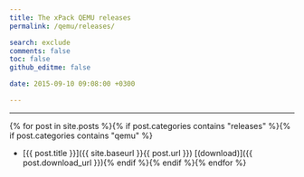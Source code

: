 ```yaml
---
title: The xPack QEMU releases
permalink: /qemu/releases/

search: exclude
comments: false
toc: false
github_editme: false

date: 2015-09-10 09:08:00 +0300

---
```


___
{% for post in site.posts %}{% if post.categories contains "releases" %}{% if post.categories contains "qemu" %}
* [{{ post.title }}]({{ site.baseurl }}{{ post.url }}) [(download)]({{ post.download_url }}){% endif %}{% endif %}{% endfor %}
